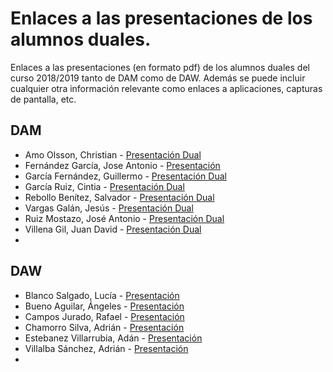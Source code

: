 # Enlaces a las presentaciones de los alumnos duales.

Enlaces a las presentaciones (en formato pdf) de los alumnos duales del curso 2018/2019 tanto de DAM como de DAW. Además se puede incluir cualquier otra información relevante como enlaces a aplicaciones, capturas de pantalla, etc.

## DAM

* Amo Olsson, Christian - [Presentación Dual](https://view.genial.ly/5c80f9d27a47dd56b8a4c5ee/presentacion-dual)
* Fernández García, Jose Antonio - [Presentación](https://github.com/joseanfernandez/presentacion-dual-fc)
* García Fernández, Guillermo - [Presentación Dual](https://github.com/GuillermoGarcia/presentacion-dual-2019)
* García Ruiz, Cintia - [Presentación Dual](https://view.genial.ly/5c84def0173b166bd5a7c03e/presentacion-dual)
* Rebollo Benítez, Salvador - [Presentación Dual](https://github.com/SalvaRebollo/Presentacion-Dual-DEKRA-Salvador-Rebollo-Benitez-2019) 
* Vargas Galán, Jesús - [Presentación Dual](https://view.genial.ly/5c7e509b7d15495764fb478e/presentacion-dual)
* Ruiz Mostazo, José Antonio - [Presentación Dual](https://view.genial.ly/5c7e509b7d15495764fb478e/presentacion-dual)
* Villena Gil, Juan David - [Presentación Dual](https://view.genial.ly/5c80fb174f100145bf66f01d/presentacion-dual) 
* 
## DAW

* Blanco Salgado, Lucía - [Presentación](https://github.com/joseanfernandez/presentacion-dual-fc)
* Bueno Aguilar, Ángeles - [Presentación](https://github.com/angelesbueno/formaciondual2)
* Campos Jurado, Rafael - [Presentación](https://github.com/rafacampjurado/presentacion2018-19/blob/master/Formaci%C3%B3n%20dual%202018-2019.pdf) 
* Chamorro Silva, Adrián - [Presentación](https://github.com/AdrianChSilva/Presentacion-Dual-CGI)
* Estebanez Villarrubia, Adán - [Presentación](https://github.com/AdanEstebanez99/Presentacion-DUAL-2DAW/blob/master/Presentacion%20DUAL%202DAW.pdf) 
* Villalba Sánchez, Adrián - [Presentación](https://github.com/AdrianVillalbaSanchez/Presentacion_Dual_2)
*
